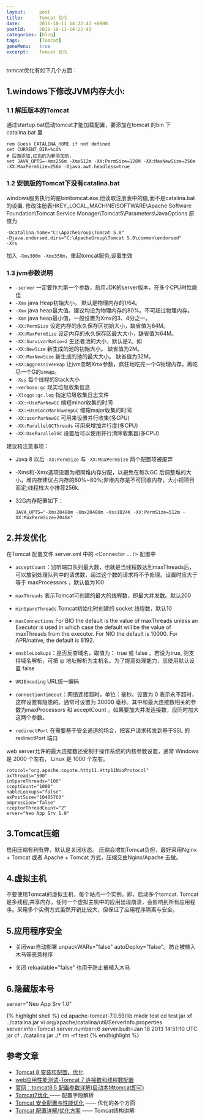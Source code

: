 ```yaml
---
layout:     post
title:      Tomcat 优化
date:       2016-10-11 14:22:43 +0800
postId:     2016-10-11-14-22-43
categories: [blog]
tags:       [Tomcat]
geneMenu:   true
excerpt:    Tomcat 优化
---
```

tomcat优化有如下几个方面：

## 1.windows下修改JVM内存大小:

### 1.1 解压版本的Tomcat

通过startup.bat启动tomcat才能加载配置，要添加在tomcat 的bin 下catalina.bat 里

```
rem Guess CATALINA_HOME if not defined  
set CURRENT_DIR=%cd%   
# 后面添加,红色的为新添加的.  
set JAVA_OPTS=-Xms256m -Xmx512m -XX:PermSize=128M -XX:MaxNewSize=256m -XX:MaxPermSize=256m -Djava.awt.headless=true
```

### 1.2 安装版的Tomcat下没有catalina.bat
windows服务执行的是bin\tomcat.exe.他读取注册表中的值,而不是catalina.bat的设置.
修改注册表HKEY_LOCAL_MACHINE\SOFTWARE\Apache Software Foundation\Tomcat Service Manager\Tomcat5\Parameters\JavaOptions
原值为

```
-Dcatalina.home="C:\ApacheGroup\Tomcat 5.0"
-Djava.endorsed.dirs="C:\ApacheGroup\Tomcat 5.0\common\endorsed"
-Xrs
```
加入 `-Xms300m -Xmx350m`，重起tomcat服务,设置生效

### 1.3 jvm参数说明

* `-server` 一定要作为第一个参数，启用JDK的server版本，在多个CPU时性能佳
* `-Xms` java Heap初始大小。 默认是物理内存的1/64。
* `-Xmx` java heap最大值。建议均设为物理内存的80%。不可超过物理内存。
* `-Xmn` java heap最小值，一般设置为Xmx的3、4分之一。
* `-XX:PermSize` 设定内存的永久保存区初始大小，缺省值为64M。
* `-XX:MaxPermSize` 设定内存的永久保存区最大大小，缺省值为64M。
* `-XX:SurvivorRatio=2` 生还者池的大小，默认是2。如
* `-XX:NewSize` 新生成的池的初始大小。 缺省值为2M。
* `-XX:MaxNewSize` 新生成的池的最大大小。 缺省值为32M。
* `+XX:AggressiveHeap` 让jvm忽略Xmx参数，疯狂地吃完一个G物理内存，再吃尽一个G的swap。
* `-Xss` 每个线程的Stack大小
* `-verbose:gc` 现实垃圾收集信息
* `-Xloggc:gc.log` 指定垃圾收集日志文件
* `-XX:+UseParNewGC` 缩短minor收集的时间
* `-XX:+UseConcMarkSweepGC` 缩短major收集的时间
* `-XX:userParNewGC` 可用来设置并行收集(多CPU)
* `-XX:ParallelGCThreads` 可用来增加并行度(多CPU)
* `-XX:UseParallelGC` 设置后可以使用并行清除收集器(多CPU)




建议和注意事项：

* Java 8 以后 `-XX:PermSize` 与 `-XX:MaxPermSize` 两个配置项被废弃
* -Xms和-Xmx选项设置为相同堆内存分配，以避免在每次GC 后调整堆的大小，堆内存建议占内存的60%~80%;非堆内存是不可回收内存，大小视项目而定;线程栈大小推荐256k.
* 32G内存配置如下：

    ```
    JAVA_OPTS="-Xms20480m -Xmx20480m -Xss1024K -XX:PermSize=512m -XX:MaxPermSize=2048m"
    ```

## 2.并发优化
在Tomcat 配置文件 server.xml 中的 <Connector ... /> 配置中
* `acceptCount`：监听端口队列最大数，也就是当线程数达到maxThreads后，可以放到处理队列中的请求数，超过这个数的请求将不予处理。设置时应大于等于 maxProcessors ，默认值为100
* `maxThreads`  表示Tomcat可创建的最大的线程数，即最大并发数。默认200
* `minSpareThreads`    Tomcat初始化时创建的 socket 线程数，默认10
* `maxConnections` For BIO the default is the value of maxThreads unless an Executor is used in which case the default will be the value of maxThreads from the executor. For NIO the default is 10000. For APR/native, the default is 8192.


* `enableLookups`：是否反查域名，取值为： true 或 false 。若设为true, 则支持域名解析，可把 ip 地址解析为主机名。为了提高处理能力，应使用默认设置 false
* `URIEncoding`    URL统一编码
* `connectionTimeout`：网络连接超时，单位：毫秒。设置为 0 表示永不超时，这样设置有隐患的。通常可设置为 30000 毫秒。其中和最大连接数相关的参数为maxProcessors 和 acceptCount 。如果要加大并发连接数，应同时加大这两个参数。
* `redirectPort`        在需要基于安全通道的场合，把客户请求转发到基于SSL 的 redirectPort 端口


web server允许的最大连接数还受制于操作系统的内核参数设置，通常 Windows 是 2000 个左右， Linux 是 1000 个左右。


```
rotocol="org.apache.coyote.http11.Http11NioProtocol"
axThreads="500" 
inSpareThreads="100"
cceptCount="1000"
nableLookups="false"
axPostSize="10485760"
ompression="false"
cceptorThreadCount="2"
erver="Neo App Srv 1.0"
```

## 3.Tomcat压缩
启用压缩有利有弊，默认是关闭状态。
压缩会增加Tomcat负担，最好采用Nginx + Tomcat 或者 Apache + Tomcat 方式，压缩交由Nginx/Apache 去做。

## 4.虚拟主机
不要使用Tomcat的虚拟主机，每个站点一个实例。即，启动多个tomcat.
Tomcat 是多线程,共享内存，任何一个虚拟主机中的应用出现崩溃，会影响到所有应用程序。采用多个实例方式虽然开销比较大，但保证了应用程序隔离与安全。


## 5.应用程序安全

* 关闭war自动部署 unpackWARs="false" autoDeploy="false"。防止被植入木马等恶意程序

* 关闭 reloadable="false" 也用于防止被植入木马

## 6.隐藏版本号

server="Neo App Srv 1.0"

{% highlight shell %}
cd apache-tomcat-7.0.59/lib
mkdir test
cd test
jar xf ../catalina.jar
vi org/apache/catalina/util/ServerInfo.properties
server.info=Tomcat
server.number=6
server.built=Jan 18 2013 14:51:10 UTC
jar cf ../catalina.jar ./*
rm -rf test
{% endhighlight %}

## 参考文章

* [Tomcat 8 安装和配置、优化](https://github.com/judasn/Linux-Tutorial/blob/master/Tomcat-Install-And-Settings.md)
* [web应用性能测试-Tomcat 7 连接数和线程数配置](http://www.cnblogs.com/tyb1222/p/4583983.html)
* [官网：tomcat8.5 配置参数详解(启动本地tomcat即可)](http://127.0.0.1:8080/docs/config/http.html)
* [Tomcat7优化 ](http://blog.csdn.net/funchs/article/details/50978576) —— 配置字段解析
* [Tomcat 安全配置与性能优化](https://netkiller.github.io/journal/tomcat.html) —— 优化的各个方面
* [Tomcat 配置详解/优化方案](http://www.jianshu.com/p/637d462262ec) —— Tomcat结构讲解
